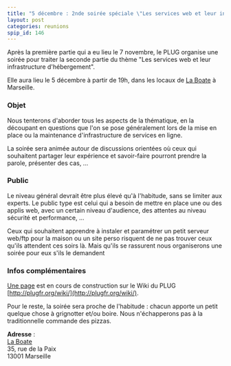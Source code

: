 ```yaml
---
title: "5 décembre : 2nde soirée spéciale \"Les services web et leur infrastructure d'hébergement\""
layout: post
categories: reunions
spip_id: 146
---
```

Après la première partie qui a eu lieu le 7 novembre, le PLUG organise une soirée pour traiter la seconde partie du thème "Les services web et leur infrastructure d'hébergement".

Elle aura lieu le 5 décembre à partir de 19h, dans les locaux de [La Boate](http://laboate.com/) à Marseille.

### Objet ###
Nous tenterons d'aborder tous les aspects de la thématique, en la découpant en questions que l'on se pose généralement lors de la mise en place ou la maintenance d'infrastructure de services en ligne.

La soirée sera animée autour de discussions orientées où ceux qui souhaitent partager leur expérience et savoir-faire pourront prendre la parole, présenter des cas, …

### Public ###
Le niveau général devrait être plus élevé qu'à l'habitude, sans se limiter aux experts. Le public type est celui qui a besoin de mettre en place une ou des applis web, avec un certain niveau d'audience, des attentes au niveau sécurité et performance, …

Ceux qui souhaitent apprendre à instaler et paramétrer un petit serveur web/ftp pour la maison ou un site perso risquent de ne pas trouver ceux qu'ils attendent ces soirs là. Mais qu'ils se rassurent nous organiserons une soirée pour eux s'ils le demandent 

### Infos complémentaires ###
[Une page](http://snipr.com/3qemp) est en cours de construction sur le Wiki du PLUG [http://plugfr.org/wiki/](http://plugfr.org/wiki/).

Pour le reste, la soirée sera proche de l'habitude : chacun apporte un petit quelque chose à grignotter et/ou boire. Nous n'échapperons pas à la traditionnelle commande des pizzas.

<quote>**Adresse** :  
[La Boate](http://laboate.com/)  
35, rue de la Paix  
13001 Marseille</quote>